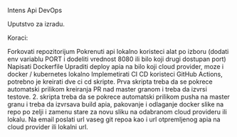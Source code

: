 Intens Api DevOps

Uputstvo za izradu.


Koraci:

Forkovati repozitorijum
Pokrenuti api lokalno koristeci alat po izboru (dodati env variablu PORT i dodeliti vrednost 8080 ili bilo koji drugi dostupan port)
Napisati Dockerfile 
Upraditi deploy apia na bilo koji cloud provider, moze i docker / kubernetes lokalno
Implemetirati CI CD koristeci GitHub Actions, potrebno je kreirati dve ci cd skripte. Prva skripta treba da se pokrece automatski prilikom kreiranja PR nad master granom i treba da izvrsi testove. 2. skripta treba da se pokrece automatski prilikom pusha na master granu i treba da izvrsava build apia, pakovanje i odlaganje docker slike na repo po zelji i zamenu stare za novu sliku na odabranom cloud provideru ili lokalu. 
Na email poslati url vaseg git repoa kao i url otpremljenog apia na cloud provider ili lokalni url.
